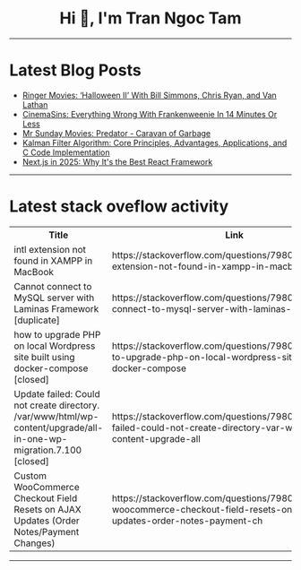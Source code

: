<h1 align="center">Hi 👋, I'm Tran Ngoc Tam</h1>

---

# Latest Blog Posts 
<!-- BLOG-POST-LIST:START -->
- [Ringer Movies: ‘Halloween II’ With Bill Simmons, Chris Ryan, and Van Lathan](https://dev.to/popcorn_movies/ringer-movies-halloween-ii-with-bill-simmons-chris-ryan-and-van-lathan-4ok9)
- [CinemaSins: Everything Wrong With Frankenweenie In 14 Minutes Or Less](https://dev.to/popcorn_movies/cinemasins-everything-wrong-with-frankenweenie-in-14-minutes-or-less-1kmp)
- [Mr Sunday Movies: Predator - Caravan of Garbage](https://dev.to/popcorn_movies/mr-sunday-movies-predator-caravan-of-garbage-18n1)
- [Kalman Filter Algorithm: Core Principles, Advantages, Applications, and C Code Implementation](https://dev.to/tiger_smith_9f421b9131db5/kalman-filter-algorithm-core-principles-advantages-applications-and-c-code-implementation-55mf)
- [Next.js in 2025: Why It&#39;s the Best React Framework](https://dev.to/devraj_singh_a58b5b5589de/nextjs-in-2025-why-its-the-best-react-framework-3a0c)
<!-- BLOG-POST-LIST:END -->

---

# Latest stack oveflow activity
<table>
  <tr><th>Title</th><th>Link</th></tr>
  <!-- STACKOVERFLOW:START --><tr><td>intl extension not found in XAMPP in MacBook</td><td>https://stackoverflow.com/questions/79806337/intl-extension-not-found-in-xampp-in-macbook</td></tr><tr><td>Cannot connect to MySQL server with Laminas Framework [duplicate]</td><td>https://stackoverflow.com/questions/79806116/cannot-connect-to-mysql-server-with-laminas-framework</td></tr><tr><td>how to upgrade PHP on local Wordpress site built using docker-compose [closed]</td><td>https://stackoverflow.com/questions/79806109/how-to-upgrade-php-on-local-wordpress-site-built-using-docker-compose</td></tr><tr><td>Update failed: Could not create directory. /var/www/html/wp-content/upgrade/all-in-one-wp-migration.7.100 [closed]</td><td>https://stackoverflow.com/questions/79806033/update-failed-could-not-create-directory-var-www-html-wp-content-upgrade-all</td></tr><tr><td>Custom WooCommerce Checkout Field Resets on AJAX Updates &lpar;Order Notes/Payment Changes&rpar;</td><td>https://stackoverflow.com/questions/79805550/custom-woocommerce-checkout-field-resets-on-ajax-updates-order-notes-payment-ch</td></tr><!-- STACKOVERFLOW:END -->
</table>

---


